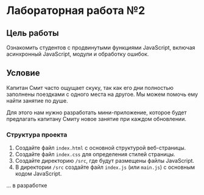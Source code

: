 # Лабораторная работа №2

## Цель работы

Ознакомить студентов с продвинутыми функциями JavaScript, включая асинхронный JavaScript, модули и обработку ошибок.

## Условие

Капитан Смит часто ощущает скуку, так как его дни полностью заполнены поездками с одного места на другое. Мы можем помочь ему найти занятие по душе.

Для этого нам нужно разработать мини-приложение, которое будет предлагать капитану Смиту новое занятие при каждом обновлении.

### Структура проекта

1. Создайте файл `index.html` с основной структурой веб-страницы.
2. Создайте файл `index.css` для определения стилей страницы.
3. Создайте директорию `/src`, где будут размещены файлы JavaScript.
4. В директории `/src` создайте файл `index.js` (или `main.js`) с основным кодом JavaScript.

... в разработке
